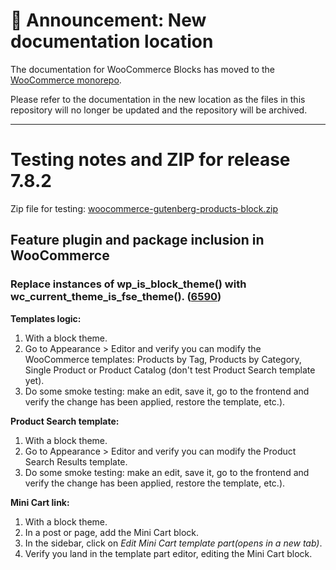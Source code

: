 # 📣 Announcement: New documentation location

The documentation for WooCommerce Blocks has moved to the [WooCommerce monorepo](https://github.com/woocommerce/woocommerce/tree/trunk/plugins/woocommerce-blocks/docs/).

Please refer to the documentation in the new location as the files in this repository will no longer be updated and the repository will be archived.

---

# Testing notes and ZIP for release 7.8.2

Zip file for testing: [woocommerce-gutenberg-products-block.zip](https://github.com/woocommerce/woocommerce-blocks/files/8938665/woocommerce-gutenberg-products-block.zip)

## Feature plugin and package inclusion in WooCommerce

### Replace instances of wp_is_block_theme() with wc_current_theme_is_fse_theme(). ([6590](https://github.com/woocommerce/woocommerce-blocks/pull/6590))

**Templates logic:**

1. With a block theme.
2. Go to Appearance > Editor and verify you can modify the WooCommerce templates: Products by Tag, Products by Category, Single Product or Product Catalog (don't test Product Search template yet).
3. Do some smoke testing: make an edit, save it, go to the frontend and verify the change has been applied, restore the template, etc.).

**Product Search template:**

1. With a block theme.
2. Go to Appearance > Editor and verify you can modify the Product Search Results template.
3. Do some smoke testing: make an edit, save it, go to the frontend and verify the change has been applied, restore the template, etc.).

**Mini Cart link:**

1. With a block theme.
2. In a post or page, add the Mini Cart block.
3. In the sidebar, click on _Edit Mini Cart template part(opens in a new tab)_.
4. Verify you land in the template part editor, editing the Mini Cart block.

